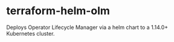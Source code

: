 # terraform-helm-olm

Deploys Operator Lifecycle Manager via a helm chart to a 1.14.0+ Kubernetes cluster.
